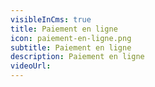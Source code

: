 ```yaml
---
visibleInCms: true
title: Paiement en ligne
icon: paiement-en-ligne.png
subtitle: Paiement en ligne
description: Paiement en ligne
videoUrl:
---
```

